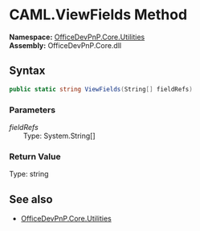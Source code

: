 # CAML.ViewFields Method  
  

**Namespace:** [OfficeDevPnP.Core.Utilities](OfficeDevPnP.Core.Utilities.md)  
**Assembly:** OfficeDevPnP.Core.dll  
## Syntax
```C#
public static string ViewFields(String[] fieldRefs)
```
### Parameters
*fieldRefs*  
&emsp;&emsp;Type: System.String[]  
### Return Value
Type: string  

## See also
- [OfficeDevPnP.Core.Utilities](OfficeDevPnP.Core.Utilities.md)
